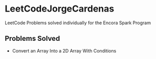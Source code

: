 # LeetCodeJorgeCardenas
LeetCode Problems solved individually for the Encora Spark Program


## Problems Solved
 - Convert an Array Into a 2D Array With Conditions
